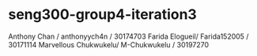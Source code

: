 # seng300-group4-iteration3

Anthony Chan / anthonyych4n / 30174703
Farida Elogueil/ Farida152005 / 30171114
Marvellous Chukwukelu/ M-Chukwukelu / 30197270
